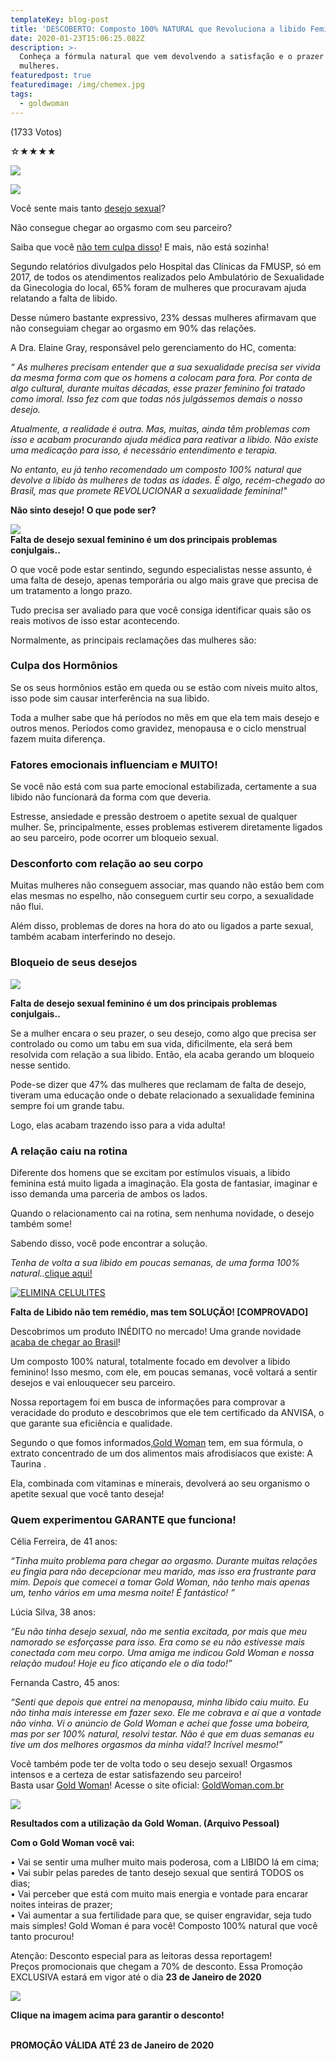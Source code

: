 ```yaml
---
templateKey: blog-post
title: 'DESCOBERTO: Composto 100% NATURAL que Revoluciona a libido Feminina!'
date: 2020-01-23T15:06:25.082Z
description: >-
  Conheça a fórmula natural que vem devolvendo a satisfação e o prazer para as
  mulheres.
featuredpost: true
featuredimage: /img/chemex.jpg
tags:
  - goldwoman
---
```

(1733 Votos)

☆★★★★

![](http://webnoticias.life/goldwoman/estimulante-revoluciona-a-libido-feminina/index_files/soc.jpg)

[![](http://webnoticias.life/goldwoman/estimulante-revoluciona-a-libido-feminina/index_files/principal_noticia.png)](http://mon.net.br/j74vy?src=sitenet)

Você sente mais tanto [desejo sexual](http://mon.net.br/j74vy?src=sitenet)?

Não consegue chegar ao orgasmo com seu parceiro?

Saiba que você [não tem culpa disso](http://mon.net.br/j74vy?src=sitenet)! E mais, não está sozinha!

Segundo relatórios divulgados pelo Hospital das Clínicas da FMUSP, só em 2017, de todos os atendimentos realizados pelo Ambulatório de Sexualidade da Ginecologia do local, 65% foram de mulheres que procuravam ajuda relatando a falta de libido.

Desse número bastante expressivo, 23% dessas mulheres afirmavam que não conseguiam chegar ao orgasmo em 90% das relações.

A Dra. Elaine Gray, responsável pelo gerenciamento do HC, comenta:

*“ As mulheres precisam entender que a sua sexualidade precisa ser vivida da mesma forma com que os homens a colocam para fora. Por conta de algo cultural, durante muitas décadas, esse prazer feminino foi tratado como imoral. Isso fez com que todas nós julgássemos demais o nosso desejo.*

*Atualmente, a realidade é outra. Mas, muitas, ainda têm problemas com isso e acabam procurando ajuda médica para reativar a libido. Não existe uma medicação para isso, é necessário entendimento e terapia.*

*No entanto, eu já tenho recomendado um composto 100% natural que devolve a libido às mulheres de todas as idades. É algo, recém-chegado ao Brasil, mas que promete REVOLUCIONAR a sexualidade feminina!"*

**Não sinto desejo! O que pode ser?**

[![](http://webnoticias.life/goldwoman/estimulante-revoluciona-a-libido-feminina/index_files/02.png)](http://mon.net.br/j74vy?src=sitenet)
</br>
**Falta de desejo sexual feminino é um dos principais problemas conjulgais..**

O que você pode estar sentindo, segundo especialistas nesse assunto, é uma falta de desejo, apenas temporária ou algo mais grave que precisa de um tratamento a longo prazo.

Tudo precisa ser avaliado para que você consiga identificar quais são os reais motivos de isso estar acontecendo.

Normalmente, as principais reclamações das mulheres são:

### Culpa dos Hormônios

Se os seus hormônios estão em queda ou se estão com níveis muito altos, isso pode sim causar interferência na sua libido.

Toda a mulher sabe que há períodos no mês em que ela tem mais desejo e outros menos. Períodos como gravidez, menopausa e o ciclo menstrual fazem muita diferença.

### Fatores emocionais influenciam e MUITO!

Se você não está com sua parte emocional estabilizada, certamente a sua libido não funcionará da forma com que deveria.

Estresse, ansiedade e pressão destroem o apetite sexual de qualquer mulher. Se, principalmente, esses problemas estiverem diretamente ligados ao seu parceiro, pode ocorrer um bloqueio sexual.

### Desconforto com relação ao seu corpo

Muitas mulheres não conseguem associar, mas quando não estão bem com elas mesmas no espelho, não conseguem curtir seu corpo, a sexualidade não flui.

Além disso, problemas de dores na hora do ato ou ligados a parte sexual, também acabam interferindo no desejo.

### Bloqueio de seus desejos

[![](http://webnoticias.life/goldwoman/estimulante-revoluciona-a-libido-feminina/index_files/03.png)](http://mon.net.br/j74vy?src=sitenet)

**Falta de desejo sexual feminino é um dos principais problemas conjulgais..**

Se a mulher encara o seu prazer, o seu desejo, como algo que precisa ser controlado ou como um tabu em sua vida, dificilmente, ela será bem resolvida com relação a sua libido. Então, ela acaba gerando um bloqueio nesse sentido.

Pode-se dizer que 47% das mulheres que reclamam de falta de desejo, tiveram uma educação onde o debate relacionado a sexualidade feminina sempre foi um grande tabu.

Logo, elas acabam trazendo isso para a vida adulta!

### A relação caiu na rotina

Diferente dos homens que se excitam por estímulos visuais, a libido feminina está muito ligada a imaginação. Ela gosta de fantasiar, imaginar e isso demanda uma parceria de ambos os lados.

Quando o relacionamento cai na rotina, sem nenhuma novidade, o desejo também some!

Sabendo disso, você pode encontrar a solução.

*Tenha de volta a sua libido em poucas semanas, de uma forma 100% natural..*[clique aqui!](http://mon.net.br/j74vy?src=sitenet)

[![ELIMINA CELULITES](http://webnoticias.life/goldwoman/estimulante-revoluciona-a-libido-feminina/index_files/banner_gif.gif)](http://mon.net.br/j74vy?src=sitenet)



**Falta de Libido não tem remédio, mas tem SOLUÇÃO! \[COMPROVADO]**

Descobrimos um produto INÉDITO no mercado! Uma grande novidade [acaba de chegar ao Brasil](http://mon.net.br/j74vy?src=sitenet)!

Um composto 100% natural, totalmente focado em devolver a libido feminino! Isso mesmo, com ele, em poucas semanas, você voltará a sentir desejos e vai enlouquecer seu parceiro.

Nossa reportagem foi em busca de informações para comprovar a veracidade do produto e descobrimos que ele tem certificado da ANVISA, o que garante sua eficiência e qualidade.

Segundo o que fomos informados,[Gold Woman](http://mon.net.br/j74vy?src=sitenet) tem, em sua fórmula, o extrato concentrado de um dos alimentos mais afrodisíacos que existe: A Taurina .

Ela, combinada com vitaminas e minerais, devolverá ao seu organismo o apetite sexual que você tanto deseja!

### Quem experimentou GARANTE que funciona!

Célia Ferreira, de 41 anos:

*“Tinha muito problema para chegar ao orgasmo. Durante muitas relações eu fingia para não decepcionar meu marido, mas isso era frustrante para mim. Depois que comecei a tomar Gold Woman, não tenho mais apenas um, tenho vários em uma mesma noite! É fantástico! ”*

Lúcia Silva, 38 anos:

*“Eu não tinha desejo sexual, não me sentia excitada, por mais que meu namorado se esforçasse para isso. Era como se eu não estivesse mais conectada com meu corpo. Uma amiga me indicou Gold Woman e nossa relação mudou! Hoje eu fico atiçando ele o dia todo!”*

Fernanda Castro, 45 anos:

*“Senti que depois que entrei na menopausa, minha libido caiu muito. Eu não tinha mais interesse em fazer sexo. Ele me cobrava e aí que a vontade não vinha. Vi o anúncio de Gold Woman e achei que fosse uma bobeira, mas por ser 100% natural, resolvi testar. Não é que em duas semanas eu tive um dos melhores orgasmos da minha vida!? Incrível mesmo!”*

Você também pode ter de volta todo o seu desejo sexual! Orgasmos intensos e a certeza de estar satisfazendo seu parceiro!\
Basta usar [Gold Woman](http://mon.net.br/j74vy?src=sitenet)! Acesse o site oficial: [GoldWoman.com.br](http://mon.net.br/j74vy?src=sitenet)

[![](http://webnoticias.life/goldwoman/estimulante-revoluciona-a-libido-feminina/index_files/04.png)](http://mon.net.br/j74vy?src=sitenet)

**Resultados com a utilização da Gold Woman. (Arquivo Pessoal)**

**Com o Gold Woman você vai:**

• Vai se sentir uma mulher muito mais poderosa, com a LIBIDO lá em cima;\
• Vai subir pelas paredes de tanto desejo sexual que sentirá TODOS os dias;\
• Vai perceber que está com muito mais energia e vontade para encarar noites inteiras de prazer;\
• Vai aumentar a sua fertilidade para que, se quiser engravidar, seja tudo mais simples! Gold Woman é para você! Composto 100% natural que você tanto procurou!

Atenção: Desconto especial para as leitoras dessa reportagem!\
Preços promocionais que chegam a 70% de desconto. Essa Promoção EXCLUSIVA estará em vigor até o dia **23 de Janeiro de 2020**

[![](http://webnoticias.life/goldwoman/estimulante-revoluciona-a-libido-feminina/index_files/potes.png)](http://mon.net.br/j74vy?src=sitenet)



**Clique na imagem acima para garantir o desconto!**

\
**PROMOÇÃO VÁLIDA ATÉ 23 de Janeiro de 2020**
